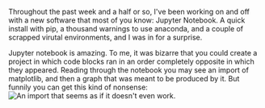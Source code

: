 Throughout the past week and a half or so, I've been working on and off with a new software that most of you know: Jupyter Notebook. A quick install with pip, a thousand warnings to use anaconda, and a couple of scrapped virutal environments, and I was in for a surprise.

Jupyter notebook is amazing. To me, it was bizarre that you could create a project in which code blocks ran in an order completely opposite in which they appeared. Reading through the notebook you may see an import of matplotlib, and then a graph that was meant to be produced by it.
But funnily you can get this kind of nonsense:
![An import that seems as if it doesn't even work.](https://media.discordapp.net/attachments/519652291460988980/922946582087893082/unknown.png)
